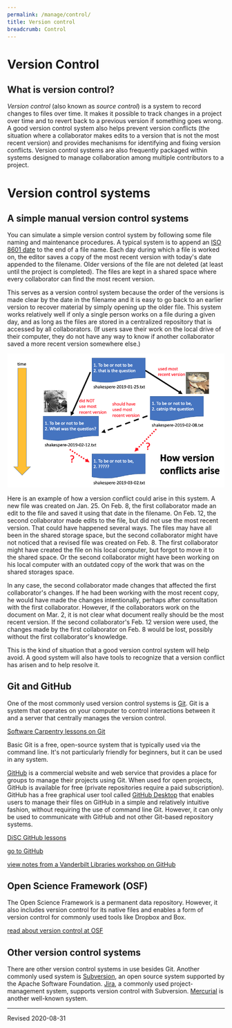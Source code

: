 ```yaml
---
permalink: /manage/control/
title: Version control
breadcrumb: Control
---
```


# Version Control

## What is version control?

*Version control* (also known as *source control*) is a system to record changes to files over time.  It makes it possible to track changes in a project over time and to revert back to a previous version if something goes wrong. A good version control system also helps prevent version conflicts (the situation where a collaborator makes edits to a version that is not the most recent version) and provides mechanisms for identifying and fixing version conflicts. Version control systems are also frequently packaged within systems designed to manage collaboration among multiple contributors to a project.

# Version control systems

## A simple manual version control systems

You can simulate a simple version control system by following some file naming and maintenance procedures.  A typical system is to append an [ISO 8601 date](https://en.wikipedia.org/wiki/ISO_8601) to the end of a file name.  Each day during which a file is worked on, the editor saves a copy of the most recent version with today's date appended to the filename.  Older versions of the file are not deleted (at least until the project is completed).  The files are kept in a shared space where every collaborator can find the most recent version.

This serves as a version control system because the order of the versions is made clear by the date in the filename and it is easy to go back to an earlier version to recover material by simply opening up the older file.  This system works relatively well if only a single person works on a file during a given day, and as long as the files are stored in a centralized repository that is accessed by all collaborators.  (If users save their work on the local drive of their computer, they do not have any way to know if another collaborator saved a more recent version somewhere else.)

![example of version conflict](version-conflict.png)

Here is an example of how a version conflict could arise in this system.  A new file was created on Jan. 25.  On Feb. 8, the first collaborator made an edit to the file and saved it using that date in the filename.  On Feb. 12, the second collaborator made edits to the file, but did not use the most recent version.  That could have happened several ways.  The files may have all been in the shared storage space, but the second collaborator might have not noticed that a revised file was created on Feb. 8.  The first collaborator might have created the file on his local computer, but forgot to move it to the shared space.  Or the second collaborator might have been working on his local computer with an outdated copy of the work that was on the shared storages space.  

In any case, the second collaborator made changes that affected the first collaborator's changes.  If he had been working with the most recent copy, he would have made the changes intentionally, perhaps after consultation with the first collaborator.  However, if the collaborators work on the document on Mar. 2, it is not clear what document really should be the most recent version.  If the second collaborator's Feb. 12 version were used, the changes made by the first collaborator on Feb. 8 would be lost, possibly without the first collaborator's knowledge.  

This is the kind of situation that a good version control system will help avoid.  A good system will also have tools to recognize that a version conflict has arisen and to help resolve it.

## Git and GitHub

One of the most commonly used version control systems is [Git](https://git-scm.com/).  Git is a system that operates on your computer to control interactions between it and a server that centrally manages the version control.

[Software Carpentry lessons on Git](http://swcarpentry.github.io/git-novice/)

Basic Git is a free, open-source system that is typically used via the command line. It's not particularly friendly for beginners, but it can be used in any system.

[GitHub](https://github.com/) is a commercial website and web service that provides a place for groups to manage their projects using Git.  When used for open projects, GitHub is available for free (private repositories require a paid subscription).  GitHub has a free graphical user tool called [GitHub Desktop](https://desktop.github.com/) that enables users to manage their files on GitHub in a simple and relatively intuitive fashion, without requiring the use of command line Git.  However, it can only be used to communicate with GitHub and not other Git-based repository systems.

[DiSC GitHub lessons](github/)

[go to GitHub](https://github.com/)

[view notes from a Vanderbilt Libraries workshop on GitHub](http://heardlibrary.github.io/workshops/tech/2016/01/22/github-ed-tech.html)

## Open Science Framework (OSF)

The Open Science Framework is a permanent data repository.  However, it also includes version control for its native files and enables a form of version control for commonly used tools like Dropbox and Box.  

[read about version control at OSF](http://help.osf.io/m/projectfiles/l/524182-file-revisions-and-version-control)


## Other version control systems

There are other version control systems in use besides Git.  Another commonly used system is [Subversion](https://subversion.apache.org/), an open source system supported by the Apache Software Foundation.  [Jira](https://www.atlassian.com/software/jira), a commonly used project-management system, supports version control with Subversion.  [Mercurial](https://www.mercurial-scm.org/) is another well-known system.

----
Revised 2020-08-31
